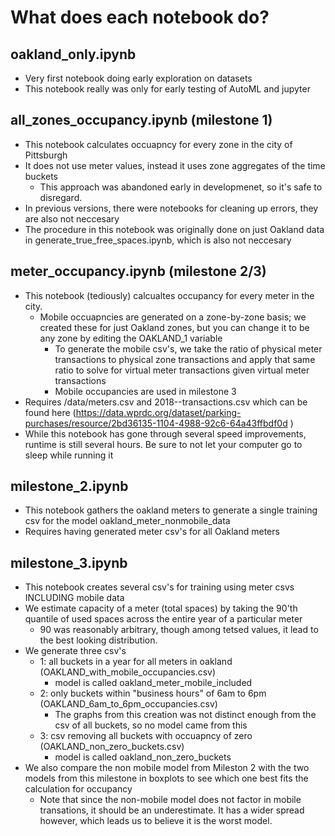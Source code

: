 # What does each notebook do?

## oakland_only.ipynb
 - Very first notebook doing early exploration on datasets
 - This notebook really was only for early testing of AutoML and jupyter

## all_zones_occupancy.ipynb (milestone 1)
 - This notebook calculates occuapncy for every zone in the city of Pittsburgh
 - It does not use meter values, instead it uses zone aggregates of the time buckets
 	- This approach was abandoned early in developmenet, so it's safe to disregard.
 - In previous versions, there were notebooks for cleaning up errors, they are also not neccesary
 - The procedure in this notebook was originally done on just Oakland data in generate_true_free_spaces.ipynb, which is also not neccesary

## meter_occupancy.ipynb (milestone 2/3)
 - This notebook (tediously) calcualtes occupancy for every meter in the city.
 	- Mobile occuapncies are generated on a zone-by-zone basis; we created these for just Oakland zones, but you can change it to be any zone by editing the OAKLAND_1 variable
 		- To generate the mobile csv's, we take the ratio of physical meter transactions to physical zone transactions and apply that same ratio to solve for virtual meter transactions given virtual meter transactions
 		- Mobile occupancies are used in milestone 3
 - Requires /data/meters.csv and 2018--transactions.csv which can be found here (https://data.wprdc.org/dataset/parking-purchases/resource/2bd36135-1104-4988-92c6-64a43ffbdf0d )
 - While this notebook has gone through several speed improvements, runtime is still several hours.  Be sure to not let your computer go to sleep while running it

## milestone_2.ipynb
 - This notebook gathers the oakland meters to generate a single training csv for the model oakland_meter_nonmobile_data
 - Requires having generated meter csv's for all Oakland meters

## milestone_3.ipynb
 - This notebook creates several csv's for training using meter csvs INCLUDING mobile data
 - We estimate capacity of a meter (total spaces) by taking the 90'th quantile of used spaces across the entire year of a particular meter
 	- 90 was reasonably arbitrary, though among tetsed values, it lead to the best looking distribution.
 - We generate three csv's
 	- 1: all buckets in a year for all meters in oakland (OAKLAND_with_mobile_occupancies.csv)
 		- model is called oakland_meter_mobile_included
 	- 2: only buckets within "business hours" of 6am to 6pm (OAKLAND_6am_to_6pm_occupancies.csv)
 		- The graphs from this creation was not distinct enough from the csv of all buckets, so no model came from this
 	- 3: csv removing all buckets with occuapncy of zero (OAKLAND_non_zero_buckets.csv)
 		- model is called oakland_non_zero_buckets
 - We also compare the non mobile model from Mileston 2 with the two models from this milestone in boxplots to see which one best fits the calculation for occupancy
 	- Note that since the non-mobile model does not factor in mobile transations, it should be an underestimate.  It has a wider spread however, which leads us to believe it is the worst model.
